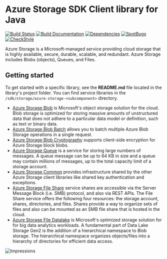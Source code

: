 # Azure Storage SDK Client library for Java

[![Build Status](https://dev.azure.com/azure-sdk/public/_apis/build/status/17?branchName=master)](https://dev.azure.com/azure-sdk/public/_build/latest?definitionId=17) [![Build Documentation](https://img.shields.io/badge/documentation-published-blue.svg)](https://azuresdkartifacts.blob.core.windows.net/azure-sdk-for-java/index.html) [![Dependencies](https://img.shields.io/badge/dependencies-analyzed-blue.svg)](https://azuresdkartifacts.blob.core.windows.net/azure-sdk-for-java/staging/dependencies.html) [![SpotBugs](https://img.shields.io/badge/SpotBugs-Clean-success.svg)](https://azuresdkartifacts.blob.core.windows.net/azure-sdk-for-java/staging/spotbugsXml.html) [![CheckStyle](https://img.shields.io/badge/CheckStyle-Clean-success.svg)](https://azuresdkartifacts.blob.core.windows.net/azure-sdk-for-java/staging/checkstyle-aggregate.html)

Azure Storage is a Microsoft-managed service providing cloud storage that is highly available, secure, durable, scalable, and redundant. Azure Storage includes Blobs (objects), Queues, and Files.

## Getting started

To get started with a specific library, see the **README.md** file located in the library's project folder. You can find service libraries in the `/sdk/storage/azure-storage-<subcomponent>` directory.
- [Azure Storage Blob](https://github.com/Azure/azure-sdk-for-java/blob/master/sdk/storage/azure-storage-blob/README.md) is Microsoft's object storage solution for the cloud. Blob storage is optimized for storing massive amounts of unstructured data that does not adhere to a particular data model or definition, such as text or binary data.
- [Azure Storage Blob Batch](https://github.com/Azure/azure-sdk-for-java/blob/master/sdk/storage/azure-storage-blob-batch/README.md) allows you to batch multiple Azure Blob Storage operations in a single request.
- [Azure Storage Blob Cryptography](https://github.com/Azure/azure-sdk-for-java/blob/master/sdk/storage/azure-storage-blob-cryptography/README.md) supports client-side encryption for Azure Storage block blobs.
- [Azure Storage Queue](https://github.com/Azure/azure-sdk-for-java/blob/master/sdk/storage/azure-storage-queue/README.md) is a service for storing large numbers of messages.  A queue message can be up to 64 KB in size and a queue may contain millions of messages, up to the total capacity limit of a storage account.
- [Azure Storage Common](https://github.com/Azure/azure-sdk-for-java/blob/master/sdk/storage/azure-storage-common/README.md) provides infrastructure shared by the other Azure Storage client libraries like shared key authentication and exceptions.
- [Azure Storage File Share](https://github.com/Azure/azure-sdk-for-java/blob/master/sdk/storage/azure-storage-file-share/README.md) service shares are accessible via the Server Message Block (i.e. SMB) protocol, and also via REST APIs. The File Share service offers the following four resources: the storage account, shares, directories, and files. Shares provide a way to organize sets of files and also can be mounted as an SMB file share that is hosted in the cloud.
- [Azure Storage File Datalake](https://github.com/Azure/azure-sdk-for-java/blob/master/sdk/storage/azure-storage-file-datalake/README.md) is Microsoft's optimized storage solution for for big data analytics workloads. A fundamental part of Data Lake Storage Gen2 is the addition of a hierarchical namespace to Blob storage. The hierarchical namespace organizes objects/files into a hierarchy of directories for efficient data access. 


![Impressions](https://azure-sdk-impressions.azurewebsites.net/api/impressions/azure-sdk-for-java%2Fsdk%2Fstorage%2FREADME.png)
